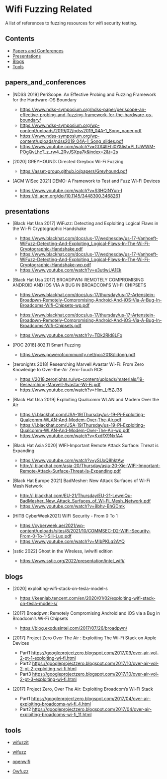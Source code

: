 # Wifi Fuzzing Related 
A list of references to fuzzing resources for wifi security testing.

## Contents

- [Papers and Conferences](#papers_and_conferences)
- [Presentations](#presentations)
- [Blogs](#blogs)
- [Tools](#tools)



## papers_and_conferences


- [NDSS 2019] PeriScope: An Effective Probing and Fuzzing Framework for the Hardware-OS Boundary
  - https://www.ndss-symposium.org/ndss-paper/periscope-an-effective-probing-and-fuzzing-framework-for-the-hardware-os-boundary/
  - https://www.ndss-symposium.org/wp-content/uploads/2019/02/ndss2019_04A-1_Song_paper.pdf
  - https://www.ndss-symposium.org/wp-content/uploads/ndss2019_04A-1_Song_slides.pdf
  - https://www.youtube.com/watch?v=GDf4IIEhl0Y&list=PLfUWWM-POgQvLhcT_z_rw4_2RvJSXpa7k&index=2&t=2s

- [2020] GREYHOUND: Directed Greybox Wi-Fi Fuzzing

  - https://asset-group.github.io/papers/Greyhound.pdf

- [ACM WiSec 2021] DEMO: A Framework to Test and Fuzz Wi-Fi Devices

  - https://www.youtube.com/watch?v=S3HQlNYun-I
  - https://dl.acm.org/doi/10.1145/3448300.3468261

  

## presentations

- [Black Hat Usa 2017] WiFuzz: Detecting and Exploiting Logical Flaws in the Wi-Fi Cryptographic Handshake

  - https://www.blackhat.com/docs/us-17/wednesday/us-17-Vanhoeft-WiFuzz-Detecting-And-Exploiting_Logical-Flaws-In-The-Wi-Fi-Cryptographic-Handshake.pdf
  - https://www.blackhat.com/docs/us-17/wednesday/us-17-Vanhoeft-WiFuzz-Detecting-And-Exploiting_Logical-Flaws-In-The-Wi-Fi-Cryptographic-Handshake-wp.pdf
  - https://www.youtube.com/watch?v=e3utIwUA1Ek

- [Black Hat Usa 2017] BROADPWN: REMOTELY COMPROMISING ANDROID AND IOS VIA A BUG IN BROADCOM'S WI-FI CHIPSETS

  - https://www.blackhat.com/docs/us-17/thursday/us-17-Artenstein-Broadpwn-Remotely-Compromising-Android-And-iOS-Via-A-Bug-In-Broadcoms-Wifi-Chipsets-wp.pdf

  - https://www.blackhat.com/docs/us-17/thursday/us-17-Artenstein-Broadpwn-Remotely-Compromising-Android-And-iOS-Via-A-Bug-In-Broadcoms-Wifi-Chipsets.pdf

  - https://www.youtube.com/watch?v=TDk2RId8LFo

- [POC 2018] 802.11 Smart Fuzzing
  - https://www.powerofcommunity.net/poc2018/lidong.pdf

- [zeronights 2018] Researching Marvell Avastar Wi-Fi: From Zero Knowledge to Over-the-Air Zero-Touch RCE

  - https://2018.zeronights.ru/wp-content/uploads/materials/19-Researching-Marvell-Avastar-Wi-Fi.pdf
  - https://www.youtube.com/watch?v=Him_Lf5ZJ38

- [Black Hat Usa 2019] Exploiting Qualcomm WLAN and Modem Over the Air

  - https://i.blackhat.com/USA-19/Thursday/us-19-Pi-Exploiting-Qualcomm-WLAN-And-Modem-Over-The-Air.pdf
  - https://i.blackhat.com/USA-19/Thursday/us-19-Pi-Exploiting-Qualcomm-WLAN-And-Modem-Over-The-Air-wp.pdf
  - https://www.youtube.com/watch?v=KxdfX9NxfA4

- [Black Hat Asia 2020] WIFI-Important Remote Attack Surface: Threat is Expanding
  - https://www.youtube.com/watch?v=ySUxQ8hktAw
  - http://i.blackhat.com/asia-20/Thursday/asia-20-Xie-WIFI-Important-Remote-Attack-Surface-Threat-Is-Expanding.pdf

- [Black Hat Europe 2021] BadMesher: New Attack Surfaces of Wi-Fi Mesh Network
  - http://i.blackhat.com/EU-21/Thursday/EU-21-LeweiQu-BadMesher_New_Attack_Surfaces_of_Wi-Fi_Mesh_Network.pdf
  - https://www.youtube.com/watch?v=8bhv-BhGDmk

- [HITB CyberWeek2021]  WIFI Security - From 0 To 1
  - https://cyberweek.ae/2021/wp-content/uploads/sites/8/2021/10/COMMSEC-D2-WIFI-Security-From-0-To-1-Sili-Luo.pdf
  - https://www.youtube.com/watch?v=MIbPKLq2AYQ

- [sstic 2022] Ghost in the Wireless, iwlwifi edition

  - https://www.sstic.org/2022/presentation/intel_wifi/

    

## blogs

- [2020] exploiting-wifi-stack-on-tesla-model-s

    - https://keenlab.tencent.com/en/2020/01/02/exploiting-wifi-stack-on-tesla-model-s/
- [2017] Broadpwn: Remotely Compromising Android and iOS via a Bug in Broadcom’s Wi-Fi Chipsets
  
    - https://blog.exodusintel.com/2017/07/26/broadpwn/

- [2017] Project Zero Over The Air : Exploiting The Wi-Fi Stack on Apple Devices
  - Part1 https://googleprojectzero.blogspot.com/2017/09/over-air-vol-2-pt-1-exploiting-wi-fi.html
  - Part2 https://googleprojectzero.blogspot.com/2017/10/over-air-vol-2-pt-2-exploiting-wi-fi.html
  - Part3 https://googleprojectzero.blogspot.com/2017/10/over-air-vol-2-pt-3-exploiting-wi-fi.html

- [2017] Project Zero,  Over The Air: Exploiting Broadcom’s Wi-Fi Stack
  - Part1 https://googleprojectzero.blogspot.com/2017/04/over-air-exploiting-broadcoms-wi-fi_4.html
  - Part2 https://googleprojectzero.blogspot.com/2017/04/over-air-exploiting-broadcoms-wi-fi_11.html



## tools

-  [wifuzzit](https://github.com/0xd012/wifuzzit)

-  [wifuzz](https://github.com/0x90/wifuzz/)

-  [openwifi](https://github.com/open-sdr/openwifi)

- [Owfuzz](https://github.com/alipay/Owfuzz/)

   



